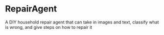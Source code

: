 # RepairAgent
A DIY household repair agent that can take in images and text, classify what is wrong, and give steps on how to repair it
